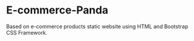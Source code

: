# E-commerce-Panda
Based on e-commerce products static website using HTML and Bootstrap CSS Framework.
